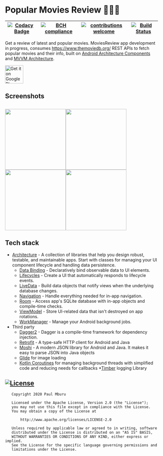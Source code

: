 # Popular Movies Review 🚧👷🔧️
|[![Codacy Badge](https://api.codacy.com/project/badge/Grade/1c47631fac534bd896a11f3af378d78f)](https://app.codacy.com/manual/Paulmburu/MoviesReview?utm_source=github.com&utm_medium=referral&utm_content=Paulmburu/MoviesReview&utm_campaign=Badge_Grade_Dashboard)|[![BCH compliance](https://bettercodehub.com/edge/badge/Paulmburu/MoviesReview?branch=master)](https://bettercodehub.com/)|[![contributions welcome](https://img.shields.io/badge/contributions-welcome-brightgreen.svg?style=flat)](https://github.com/dwyl/esta/issues)|[![Build Status](https://travis-ci.org/Paulmburu/MoviesReview.svg?branch=master)](https://travis-ci.org/Paulmburu/MoviesReview)|
|:---:|:---:|:---:|:---:|

Get a review of latest and popular movies.
MoviesReview app development in progress, consumes https://www.themoviedb.org/ REST APIs to fetch popular movies and their info, built on [Android Architecture Components](https://developer.android.com/topic/libraries/architecture) and [MVVM Architecture](https://developer.android.com/jetpack/docs/guide).

<a href="https://play.google.com/store/apps/details?id=tk.paulmburu.moviesreview"><img alt="Get it on Google Play" src="https://play.google.com/intl/en_us/badges/images/generic/en-play-badge.png" height=60px /></a>

## Screenshots
<image src="screenshots/3.png" width="200"><image src="screenshots/2.png" width="200"><image src="screenshots/4.png" width="200"><image src="screenshots/5.png" width="200">
--------------
  
  ## Tech stack
  
* [Architecture][1] - A collection of libraries that help you design robust, testable, and
  maintainable apps. Start with classes for managing your UI component lifecycle and handling data
  persistence.
  * [Data Binding][2] - Declaratively bind observable data to UI elements.
  * [Lifecycles][3] - Create a UI that automatically responds to lifecycle events.
  * [LiveData][4] - Build data objects that notify views when the underlying database changes.
  * [Navigation][5] - Handle everything needed for in-app navigation.
  * [Room][6] - Access app's SQLite database with in-app objects and compile-time checks.
  * [ViewModel][7] - Store UI-related data that isn't destroyed on app rotations.
  * [WorkManager][8] - Manage your Android background jobs.
* Third party
  * [Dagger2][14] - Dagger is a compile-time framework for dependency injection.
  * [Retrofit][9] - A type-safe HTTP client for Android and Java
  * [Moshi][10] - A modern JSON library for Android and Java. It makes it easy to parse JSON into Java objects
  * [Glide][11] for image loading
  * [Kotlin Coroutines][12] for managing background threads with simplified code and reducing needs for callbacks
  *[Timber][13] logging Library

[1]: https://developer.android.com/jetpack/arch/
[2]: https://developer.android.com/topic/libraries/data-binding/
[3]: https://developer.android.com/topic/libraries/architecture/lifecycle
[4]: https://developer.android.com/topic/libraries/architecture/livedata
[5]: https://developer.android.com/topic/libraries/architecture/navigation/
[6]: https://developer.android.com/topic/libraries/architecture/room
[7]: https://developer.android.com/topic/libraries/architecture/viewmodel
[8]: https://developer.android.com/topic/libraries/architecture/workmanager
[9]: https://square.github.io/retrofit/
[10]: https://github.com/square/moshi
[11]: https://bumptech.github.io/glide/
[12]: https://kotlinlang.org/docs/reference/coroutines-overview.html
[13]: https://github.com/JakeWharton/timber
[14]: https://github.com/google/dagger

## [![License](https://img.shields.io/badge/License-Apache%202.0-blue.svg)](https://opensource.org/licenses/Apache-2.0)
```
   Copyright 2020 Paul Mburu

   Licensed under the Apache License, Version 2.0 (the "License");
   you may not use this file except in compliance with the License.
   You may obtain a copy of the License at

       http://www.apache.org/licenses/LICENSE-2.0

   Unless required by applicable law or agreed to in writing, software
   distributed under the License is distributed on an "AS IS" BASIS,
   WITHOUT WARRANTIES OR CONDITIONS OF ANY KIND, either express or implied.
   See the License for the specific language governing permissions and
   limitations under the License.
   ```
